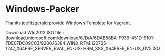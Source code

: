 # Windows-Packer
Thanks joefitzgerald provide Windows Template for Vagrant.

Download WIn2012 ISO file :
download.microsoft.com/download/6/D/A/6DAB58BA-F939-451D-9101-7DE07DC09C03/9200.16384.WIN8_RTM.120725-1247_X64FRE_SERVER_EVAL_EN-US-HRM_SSS_X64FREE_EN-US_DV5.ISO
